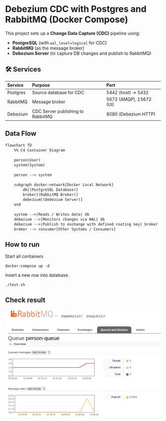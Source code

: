 # Debezium CDC with Postgres and RabbitMQ (Docker Compose)

This project sets up a **Change Data Capture (CDC)** pipeline using:
- **PostgreSQL** (with `wal_level=logical` for CDC)
- **RabbitMQ** (as the message broker)
- **Debezium Server** (to capture DB changes and publish to RabbitMQ)

## 🛠 Services

| Service     | Purpose                         | Port                  |
|:------------|:---------------------------------|:----------------------|
| Postgres    | Source database for CDC          | 5442 (host) -> 5432    |
| RabbitMQ    | Message broker                   | 5672 (AMQP), 15672 (UI)|
| Debezium    | CDC Server publishing to RabbitMQ| 8080 (Debezium HTTP)   |


## Data Flow

```mermaid
flowchart TD
    %% C4 Container Diagram

    person(User)
    system(System)

    person --> system

    subgraph docker-network[Docker Local Network]
        db[(PostgreSQL Database)]
        broker[(RabbitMQ Broker)]
        debezium[(Debezium Server)]
    end

    system -->|Reads / Writes data| db
    debezium -->|Monitors changes via WAL| db
    debezium -->|Publish to exchange with defined routing key| broker
    broker --> consumer[Other Systems / Consumers]
```

## How to run

Start all containers

```
docker-compose up -d
```

Insert a new row into database.

```
./test.sh
```

## Check result

![](docs/imgs/rabbit-queue.png)